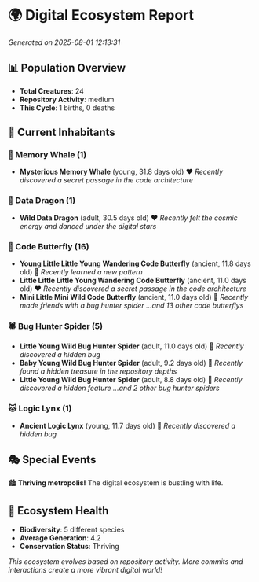# 🌍 Digital Ecosystem Report
*Generated on 2025-08-01 12:13:31*

## 📊 Population Overview
- **Total Creatures**: 24
- **Repository Activity**: medium
- **This Cycle**: 1 births, 0 deaths

## 👥 Current Inhabitants

### 🐋 Memory Whale (1)
- **Mysterious Memory Whale** (young, 31.8 days old) ❤️
  *Recently discovered a secret passage in the code architecture*

### 🐉 Data Dragon (1)
- **Wild Data Dragon** (adult, 30.5 days old) ❤️
  *Recently felt the cosmic energy and danced under the digital stars*

### 🦋 Code Butterfly (16)
- **Young Little Little Young Wandering Code Butterfly** (ancient, 11.8 days old) 💛
  *Recently learned a new pattern*
- **Little Little Little Young Wandering Code Butterfly** (ancient, 11.0 days old) ❤️
  *Recently discovered a secret passage in the code architecture*
- **Mini Little Mini Wild Code Butterfly** (ancient, 11.0 days old) 💛
  *Recently made friends with a bug hunter spider*
  *...and 13 other code butterflys*

### 🕷️ Bug Hunter Spider (5)
- **Little Young Wild Bug Hunter Spider** (adult, 11.0 days old) 💛
  *Recently discovered a hidden bug*
- **Baby Young Wild Bug Hunter Spider** (adult, 9.2 days old) 💚
  *Recently found a hidden treasure in the repository depths*
- **Little Young Wild Bug Hunter Spider** (adult, 8.8 days old) 💚
  *Recently discovered a hidden feature*
  *...and 2 other bug hunter spiders*

### 🐱 Logic Lynx (1)
- **Ancient Logic Lynx** (young, 11.7 days old) 💚
  *Recently discovered a hidden bug*

## 🎭 Special Events

🏙️ **Thriving metropolis!** The digital ecosystem is bustling with life.

## 🔬 Ecosystem Health
- **Biodiversity**: 5 different species
- **Average Generation**: 4.2
- **Conservation Status**: Thriving

*This ecosystem evolves based on repository activity. More commits and interactions create a more vibrant digital world!*
